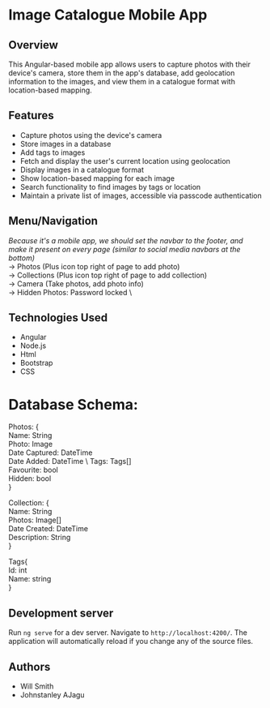 # Image Catalogue Mobile App

## Overview
This Angular-based mobile app allows users to capture photos with their device's camera, store them in the app's database, add geolocation information to the images, and view them in a catalogue format with location-based mapping.

## Features
- Capture photos using the device's camera
- Store images in a database
- Add tags to images
- Fetch and display the user's current location using geolocation
- Display images in a catalogue format
- Show location-based mapping for each image
- Search functionality to find images by tags or location
- Maintain a private list of images, accessible via passcode authentication


## Menu/Navigation
*Because it's a mobile app, we should set the navbar to the footer, and make it present on every page (similar to social media navbars at the bottom)* \
-> Photos (Plus icon top right of page to add photo)  \
-> Collections (Plus icon top right of page to add collection) \
-> Camera (Take photos, add photo info) \
-> Hidden Photos: Password locked  \

## Technologies Used
- Angular
- Node.js
- Html
- Bootstrap
- CSS

# Database Schema:
Photos: { \
    Name: String \
    Photo: Image \
	Date Captured: DateTime \
	Date Added: DateTime \ 
    Tags: Tags[] \
	Favourite: bool \
	Hidden: bool \
} 

Collection: {  \
    Name: String \
	Photos: Image[] \
	Date Created: DateTime \
	Description: String \
}

Tags{ \
    Id: int \
    Name: string \
}

## Development server
Run `ng serve` for a dev server. Navigate to `http://localhost:4200/`. The application will automatically reload if you change any of the source files.

## Authors
- Will Smith
- Johnstanley AJagu


